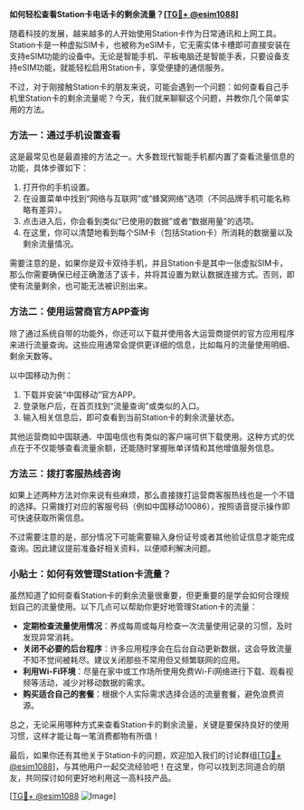 **如何轻松查看Station卡电话卡的剩余流量？[[TG💪+ @esim1088](https://t.me/s/esim1088)]**

随着科技的发展，越来越多的人开始使用Station卡作为日常通讯和上网工具。Station卡是一种虚拟SIM卡，也被称为eSIM卡，它无需实体卡槽即可直接安装在支持eSIM功能的设备中。无论是智能手机、平板电脑还是智能手表，只要设备支持eSIM功能，就能轻松启用Station卡，享受便捷的通信服务。

不过，对于刚接触Station卡的朋友来说，可能会遇到一个问题：如何查看自己手机里Station卡的剩余流量呢？今天，我们就来聊聊这个问题，并教你几个简单实用的方法。

### 方法一：通过手机设置查看

这是最常见也是最直接的方法之一。大多数现代智能手机都内置了查看流量信息的功能，具体步骤如下：

1. 打开你的手机设置。
2. 在设置菜单中找到“网络与互联网”或“蜂窝网络”选项（不同品牌手机可能名称略有差异）。
3. 点击进入后，你会看到类似“已使用的数据”或者“数据用量”的选项。
4. 在这里，你可以清楚地看到每个SIM卡（包括Station卡）所消耗的数据量以及剩余流量情况。

需要注意的是，如果你是双卡双待手机，并且Station卡是其中一张虚拟SIM卡，那么你需要确保已经正确激活了该卡，并将其设置为默认数据连接方式。否则，即使有流量剩余，也可能无法被识别出来。

### 方法二：使用运营商官方APP查询

除了通过系统自带的功能外，你还可以下载并使用各大运营商提供的官方应用程序来进行流量查询。这些应用通常会提供更详细的信息，比如每月的流量使用明细、剩余天数等。

以中国移动为例：
1. 下载并安装“中国移动”官方APP。
2. 登录账户后，在首页找到“流量查询”或类似的入口。
3. 输入相关信息后，即可查看到当前Station卡的剩余流量状态。

其他运营商如中国联通、中国电信也有类似的客户端可供下载使用。这种方式的优点在于不仅能够查看流量余额，还能随时掌握账单详情和其他增值服务信息。

### 方法三：拨打客服热线咨询

如果上述两种方法对你来说有些麻烦，那么直接拨打运营商客服热线也是一个不错的选择。只需拨打对应的客服号码（例如中国移动10086），按照语音提示操作即可快速获取所需信息。

不过需要注意的是，部分情况下可能需要输入身份证号或者其他验证信息才能完成查询。因此建议提前准备好相关资料，以便顺利解决问题。

### 小贴士：如何有效管理Station卡流量？

虽然知道了如何查看Station卡的剩余流量很重要，但更重要的是学会如何合理规划自己的流量使用。以下几点可以帮助你更好地管理Station卡的流量：

- **定期检查流量使用情况**：养成每周或每月检查一次流量使用记录的习惯，及时发现异常消耗。
- **关闭不必要的后台程序**：许多应用程序会在后台自动更新数据，这会导致流量不知不觉间被耗尽。建议关闭那些不常用但又频繁联网的应用。
- **利用Wi-Fi环境**：尽量在家中或工作场所使用免费Wi-Fi网络进行下载、观看视频等活动，减少对移动数据的需求。
- **购买适合自己的套餐**：根据个人实际需求选择合适的流量套餐，避免浪费资源。

总之，无论采用哪种方式来查看Station卡的剩余流量，关键是要保持良好的使用习惯，这样才能让每一笔消费都物有所值！

最后，如果你还有其他关于Station卡的问题，欢迎加入我们的讨论群组[[TG💪+ @esim1088](https://t.me/s/esim1088)]，与其他用户一起交流经验吧！在这里，你可以找到志同道合的朋友，共同探讨如何更好地利用这一高科技产品。

[[TG💪+ @esim1088](https://t.me/s/esim1088) ![Image](https://i.postimg.cc/4NQfJmqS/Snipaste-2025-05-13-00-14-12.png)]